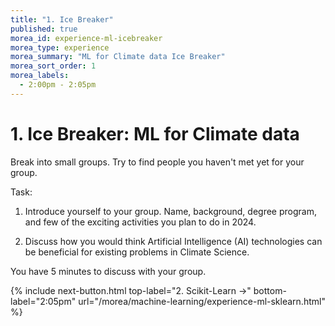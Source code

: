 ```yaml
---
title: "1. Ice Breaker"
published: true
morea_id: experience-ml-icebreaker
morea_type: experience
morea_summary: "ML for Climate data Ice Breaker"
morea_sort_order: 1
morea_labels:
  - 2:00pm - 2:05pm
---
```


# 1. Ice Breaker: ML for Climate data

Break into small groups. Try to find people you haven't met yet for your group.

Task:

 1. Introduce yourself to your group. Name, background, degree program, and few of the exciting activities you plan to do in 2024.

 2. Discuss how you would think Artificial Intelligence (AI) technologies can be beneficial for existing problems in Climate Science.

 You have 5 minutes to discuss with your group.

 {% include next-button.html
  top-label="2. Scikit-Learn ->"
  bottom-label="2:05pm"
  url="/morea/machine-learning/experience-ml-sklearn.html" %}
